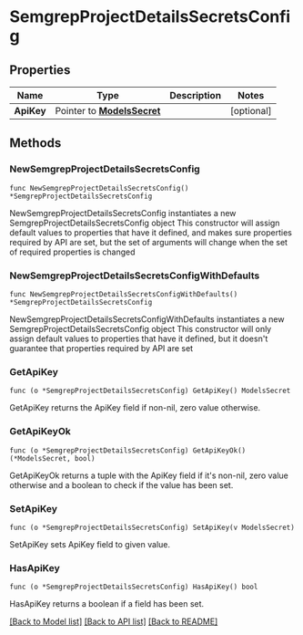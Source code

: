 # SemgrepProjectDetailsSecretsConfig

## Properties

Name | Type | Description | Notes
------------ | ------------- | ------------- | -------------
**ApiKey** | Pointer to [**ModelsSecret**](ModelsSecret.md) |  | [optional] 

## Methods

### NewSemgrepProjectDetailsSecretsConfig

`func NewSemgrepProjectDetailsSecretsConfig() *SemgrepProjectDetailsSecretsConfig`

NewSemgrepProjectDetailsSecretsConfig instantiates a new SemgrepProjectDetailsSecretsConfig object
This constructor will assign default values to properties that have it defined,
and makes sure properties required by API are set, but the set of arguments
will change when the set of required properties is changed

### NewSemgrepProjectDetailsSecretsConfigWithDefaults

`func NewSemgrepProjectDetailsSecretsConfigWithDefaults() *SemgrepProjectDetailsSecretsConfig`

NewSemgrepProjectDetailsSecretsConfigWithDefaults instantiates a new SemgrepProjectDetailsSecretsConfig object
This constructor will only assign default values to properties that have it defined,
but it doesn't guarantee that properties required by API are set

### GetApiKey

`func (o *SemgrepProjectDetailsSecretsConfig) GetApiKey() ModelsSecret`

GetApiKey returns the ApiKey field if non-nil, zero value otherwise.

### GetApiKeyOk

`func (o *SemgrepProjectDetailsSecretsConfig) GetApiKeyOk() (*ModelsSecret, bool)`

GetApiKeyOk returns a tuple with the ApiKey field if it's non-nil, zero value otherwise
and a boolean to check if the value has been set.

### SetApiKey

`func (o *SemgrepProjectDetailsSecretsConfig) SetApiKey(v ModelsSecret)`

SetApiKey sets ApiKey field to given value.

### HasApiKey

`func (o *SemgrepProjectDetailsSecretsConfig) HasApiKey() bool`

HasApiKey returns a boolean if a field has been set.


[[Back to Model list]](../README.md#documentation-for-models) [[Back to API list]](../README.md#documentation-for-api-endpoints) [[Back to README]](../README.md)


